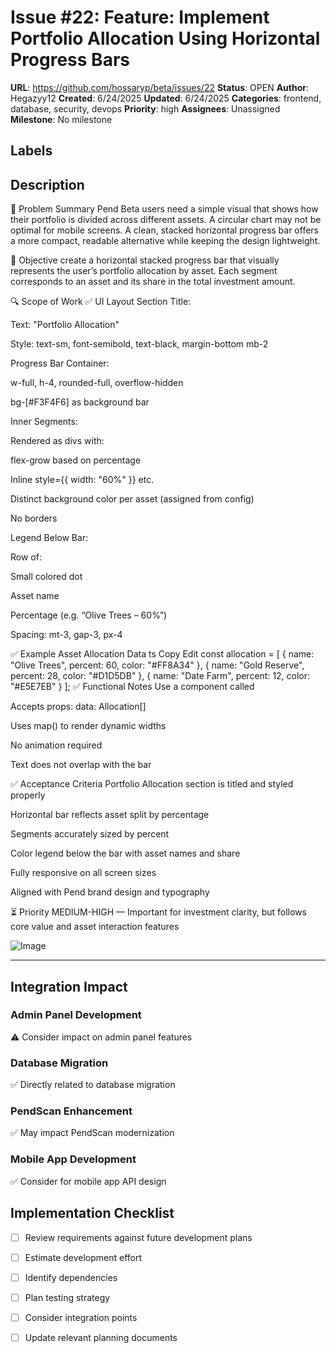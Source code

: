 # Issue #22: Feature: Implement Portfolio Allocation Using Horizontal Progress Bars

**URL**: https://github.com/hossaryp/beta/issues/22
**Status**: OPEN
**Author**: Hegazyy12
**Created**: 6/24/2025
**Updated**: 6/24/2025
**Categories**: frontend, database, security, devops
**Priority**: high
**Assignees**: Unassigned
**Milestone**: No milestone

## Labels


## Description
🧠 Problem Summary
Pend Beta users need a simple visual that shows how their portfolio is divided across different assets. A circular chart may not be optimal for mobile screens. A clean, stacked horizontal progress bar offers a more compact, readable alternative while keeping the design lightweight.

🎯 Objective
create a horizontal stacked progress bar that visually represents the user’s portfolio allocation by asset. Each segment corresponds to an asset and its share in the total investment amount.

🔍 Scope of Work
✅ UI Layout
Section Title:

Text: "Portfolio Allocation"

Style: text-sm, font-semibold, text-black, margin-bottom mb-2

Progress Bar Container:

w-full, h-4, rounded-full, overflow-hidden

bg-[#F3F4F6] as background bar

Inner Segments:

Rendered as divs with:

flex-grow based on percentage

Inline style={{ width: "60%" }} etc.

Distinct background color per asset (assigned from config)

No borders

Legend Below Bar:

Row of:

Small colored dot

Asset name

Percentage (e.g. “Olive Trees – 60%”)

Spacing: mt-3, gap-3, px-4

✅ Example Asset Allocation Data
ts
Copy
Edit
const allocation = [
  { name: "Olive Trees", percent: 60, color: "#FF8A34" },
  { name: "Gold Reserve", percent: 28, color: "#D1D5DB" },
  { name: "Date Farm", percent: 12, color: "#E5E7EB" }
];
✅ Functional Notes
Use a component called <PortfolioProgressBar />

Accepts props: data: Allocation[]

Uses map() to render dynamic widths

No animation required

Text does not overlap with the bar

✅ Acceptance Criteria
 Portfolio Allocation section is titled and styled properly

 Horizontal bar reflects asset split by percentage

 Segments accurately sized by percent

 Color legend below the bar with asset names and share

 Fully responsive on all screen sizes

 Aligned with Pend brand design and typography

⏳ Priority
MEDIUM-HIGH — Important for investment clarity, but follows core value and asset interaction features

![Image](https://github.com/user-attachments/assets/5cb20645-a5f4-46f8-80d4-2f11ff5b1138)



---

## Integration Impact

### Admin Panel Development
⚠️ Consider impact on admin panel features

### Database Migration  
✅ Directly related to database migration

### PendScan Enhancement
✅ May impact PendScan modernization

### Mobile App Development
✅ Consider for mobile app API design

## Implementation Checklist
- [ ] Review requirements against future development plans
- [ ] Estimate development effort  
- [ ] Identify dependencies
- [ ] Plan testing strategy
- [ ] Consider integration points
- [ ] Update relevant planning documents

